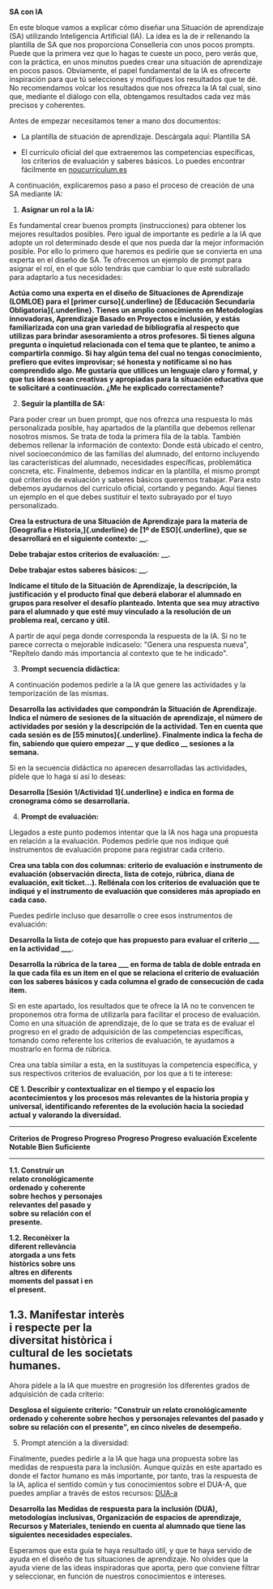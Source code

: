 **SA con IA**

En este bloque vamos a explicar cómo diseñar una Situación de
aprendizaje (SA) utilizando Inteligencia Artificial (IA). La idea es la
de ir rellenando la plantilla de SA que nos proporciona Conselleria con
unos pocos prompts. Puede que la primera vez que lo hagas te cueste un
poco, pero verás que, con la práctica, en unos minutos puedes crear una
situación de aprendizaje en pocos pasos. Obviamente, el papel
fundamental de la IA es ofrecerte inspiración para que tú selecciones y
modifiques los resultados que te dé. No recomendamos volcar los
resultados que nos ofrezca la IA tal cual, sino que, mediante el diálogo
con ella, obtengamos resultados cada vez más precisos y coherentes.

Antes de empezar necesitamos tener a mano dos documentos:

-   La plantilla de situación de aprendizaje. Descárgala aquí: Plantilla
    SA

-   El currículo oficial del que extraeremos las competencias
    específicas, los criterios de evaluación y saberes básicos. Lo
    puedes encontrar fácilmente en
    [noucurrículum.es](https://portal.edu.gva.es/noucurriculum/)

A continuación, explicaremos paso a paso el proceso de creación de una
SA mediante IA:

1.  **Asignar un rol a la IA:**

Es fundamental crear buenos prompts (instrucciones) para obtener los
mejores resultados posibles. Pero igual de importante es pedirle a la IA
que adopte un rol determinado desde el que nos pueda dar la mejor
información posible. Por ello lo primero que haremos es pedirle que se
convierta en una experta en el diseño de SA. Te ofrecemos un ejemplo de
prompt para asignar el rol, en el que sólo tendrás que cambiar lo que
esté subrallado para adaptarlo a tus necesidades:

**Actúa como una experta en el diseño de Situaciones de Aprendizaje
(LOMLOE) para el [primer curso]{.underline} de [Educación Secundaria
Obligatoria]{.underline}. Tienes un amplio conocimiento en Metodologías
innovadoras, Aprendizaje Basado en Proyectos e inclusión, y estás
familiarizada con una gran variedad de bibliografía al respecto que
utilizas para brindar asesoramiento a otros profesores. Si tienes alguna
pregunta o inquietud relacionada con el tema que te planteo, te animo a
compartirla conmigo. Si hay algún tema del cual no tengas conocimiento,
prefiero que evites improvisar; sé honesta y notifícame si no has
comprendido algo. Me gustaría que utilices un lenguaje claro y formal, y
que tus ideas sean creativas y apropiadas para la situación educativa
que te solicitaré a continuación. ¿Me he explicado correctamente?**

2.  **Seguir la plantilla de SA:**

Para poder crear un buen prompt, que nos ofrezca una respuesta lo más
personalizada posible, hay apartados de la plantilla que debemos
rellenar nosotros mismos. Se trata de toda la primera fila de la tabla.
También debemos rellenar la información de contexto: Donde está ubicado
el centro, nivel socioeconómico de las familias del alumnado, del
entorno incluyendo las características del alumnado, necesidades
específicas, problemática concreta, etc. Finalmente, debemos indicar en
la plantilla, el mismo prompt qué criterios de evaluación y saberes
básicos queremos trabajar. Para esto debemos ayudarnos del currículo
oficial, cortando y pegando. Aquí tienes un ejemplo en el que debes
sustituir el texto subrayado por el tuyo personalizado.

**Crea la estructura de una Situación de Aprendizaje para la materia de
[Geografia e Historia,]{.underline} de [1º de ESO]{.underline}, que se
desarrollará en el siguiente contexto: \_\_.**

**Debe trabajar estos criterios de evaluación: \_\_.**

**Debe trabajar estos saberes básicos: \_\_.**

**Indícame el título de la Situación de Aprendizaje, la descripción, la
justificación y el producto final que deberá elaborar el alumnado en
grupos para resolver el desafío planteado. Intenta que sea muy atractivo
para el alumnado y que esté muy vinculado a la resolución de un problema
real, cercano y útil.**

A partir de aquí pega donde corresponda la respuesta de la IA. Si no te
parece correcta o mejorable indícaselo: "Genera una respuesta nueva",
"Repítelo dando más importancia al contexto que te he indicado".

3.  **Prompt secuencia didàctica:**

A continuación podemos pedirle a la IA que genere las actividades y la
temporización de las mismas.

**Desarrolla las actividades que compondrán la Situación de Aprendizaje.
Indica el número de sesiones de la situación de aprendizaje, el número
de actividades por sesión y la descripción de la actividad. Ten en
cuenta que cada sesión es de [55 minutos]{.underline}. Finalmente indica
la fecha de fin, sabiendo que quiero empezar \_\_ y que dedico \_\_
sesiones a la semana.**

Si en la secuencia didáctica no aparecen desarrolladas las actividades,
pídele que lo haga si así lo deseas:

**Desarrolla [Sesión 1/Actividad 1]{.underline} e indica en forma de
cronograma cómo se desarrollaría.**

4.  **Prompt de evaluación:**

Llegados a este punto podemos intentar que la IA nos haga una propuesta
en relación a la evaluación. Podemos pedirle que nos indique qué
instrumentos de evaluación propone para registrar cada criterio.

**Crea una tabla con dos columnas: criterio de evaluación e instrumento
de evaluación (observación directa, lista de cotejo, rúbrica, diana de
evaluación, exit ticket\...). Rellénala con los criterios de evaluación
que te indiqué y el instrumento de evaluación que consideres más
apropiado en cada caso.**

Puedes pedirle incluso que desarrolle o cree esos instrumentos de
evaluación:

**Desarrolla la lista de cotejo que has propuesto para evaluar el
criterio \_\_\_ en la actividad \_\_\_.**

**Desarrolla la rúbrica de la tarea \_\_\_ en forma de tabla de doble
entrada en la que cada fila es un item en el que se relaciona el
criterio de evaluación con los saberes básicos y cada columna el grado
de consecución de cada item.**

Si en este apartado, los resultados que te ofrece la IA no te convencen
te proponemos otra forma de utilizarla para facilitar el proceso de
evaluación. Como en una situación de aprendizaje, de lo que se trata es
de evaluar el progreso en el grado de adquisición de las competencias
específicas, tomando como referente los criterios de evaluación, te
ayudamos a mostrarlo en forma de rúbrica.

Crea una tabla similar a esta, en la sustituyas la competencia
específica, y sus respectivos criterios de evaluación, por los que a ti
te interese:

**CE 1. Describir y contextualizar en el tiempo y el espacio los
acontecimientos y los procesos más relevantes de la historia propia y
universal, identificando referentes de la evolución hacia la sociedad
actual y valorando la diversidad.**

  --------------------------------------------------------------------------------
  **Criterios de            **Progreso    **Progreso   **Progreso   **Progreso
  evaluación**              Excelente**   Notable**    Bien**       Suficiente**
  ------------------------- ------------- ------------ ------------ --------------
  **1.1. Construir un                                               
  relato cronológicamente                                           
  ordenado y coherente                                              
  sobre hechos y personajes                                         
  relevantes del pasado y                                           
  sobre su relación con el                                          
  presente.**                                                       

  **1.2. Reconèixer la                                              
  diferent rellevància                                              
  atorgada a uns fets                                               
  històrics sobre uns                                               
  altres en diferents                                               
  moments del passat i en                                           
  el present.**                                                     

  **1.3. Manifestar interès                                         
  i respecte per la                                                 
  diversitat històrica i                                            
  cultural de les societats                                         
  humanes.**                                                        
  --------------------------------------------------------------------------------

Ahora pídele a la IA que muestre en progresión los diferentes grados de
adquisición de cada criterio:

**Desglosa el siguiente criterio: "Construir un relato cronológicamente
ordenado y coherente sobre hechos y personajes relevantes del pasado y
sobre su relación con el presente", en cinco niveles de desempeño.**

5.  Prompt atención a la diversidad:

Finalmente, puedes pedirle a la IA que haga una propuesta sobre las
medidas de respuesta para la inclusión. Aunque quizás en este apartado
es donde el factor humano es más importante, por tanto, tras la
respuesta de la IA, aplica el sentido común y tus conocimientos sobre el
DUA-A, que puedes ampliar a través de estos recursos:
[DUA-a](https://portal.edu.gva.es/cefireinclusiva/es/dua-a-2/)

**Desarrolla las Medidas de respuesta para la inclusión (DUA),
metodologías inclusivas, Organización de espacios de aprendizaje,
Recursos y Materiales, teniendo en cuenta al alumnado que tiene las
siguientes necesidades especiales.**

Esperamos que esta guía te haya resultado útil, y que te haya servido de
ayuda en el diseño de tus situaciones de aprendizaje. No olvides que la
ayuda viene de las ideas inspiradoras que aporta, pero que conviene
filtrar y seleccionar, en función de nuestros conocimientos e intereses.
